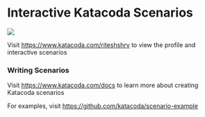 # Interactive Katacoda Scenarios

[![](http://shields.katacoda.com/katacoda/riteshshrv/count.svg)](https://www.katacoda.com/riteshshrv "Get your profile on Katacoda.com")

Visit https://www.katacoda.com/riteshshrv to view the profile and interactive scenarios

### Writing Scenarios
Visit https://www.katacoda.com/docs to learn more about creating Katacoda scenarios

For examples, visit https://github.com/katacoda/scenario-example
